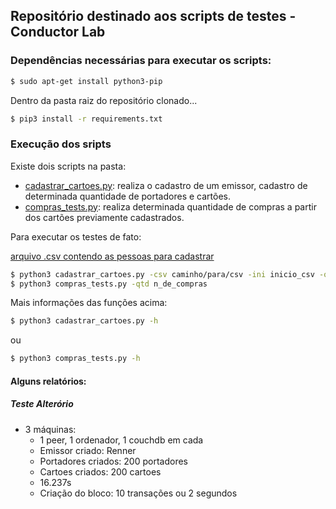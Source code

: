 ## Repositório destinado aos scripts de testes - Conductor Lab

### Dependências necessárias para executar os scripts:

```sh
$ sudo apt-get install python3-pip
```
Dentro da pasta raiz do repositório clonado...

```sh
$ pip3 install -r requirements.txt
```

### Execução dos sripts

Existe dois scripts na pasta: 
- [cadastrar_cartoes.py](cadastrar_cartoes.py): realiza o cadastro de um emissor, cadastro de determinada quantidade de portadores e cartões. 
- [compras_tests.py](compras_tests.py): realiza determinada quantidade de compras a partir dos cartões previamente cadastrados.

Para executar os testes de fato:

[arquivo .csv contendo as pessoas para cadastrar](https://drive.google.com/file/d/1yrQv9hopJK63oVTV2QMF1OHISb81AtXB/view?usp=sharing)

```sh
$ python3 cadastrar_cartoes.py -csv caminho/para/csv -ini inicio_csv -qtd n_de_cartoes
$ python3 compras_tests.py -qtd n_de_compras
```

Mais informações das funções acima:

```sh
$ python3 cadastrar_cartoes.py -h
```

ou


```sh
$ python3 compras_tests.py -h
```

#### Alguns relatórios:
##### Teste Alterório
- 3 máquinas:
    - 1 peer, 1 ordenador, 1 couchdb em cada
    - Emissor criado: Renner
    - Portadores criados: 200 portadores
    - Cartoes criados: 200 cartoes
    - 16.237s
    - Criação do bloco: 10 transações ou 2 segundos
